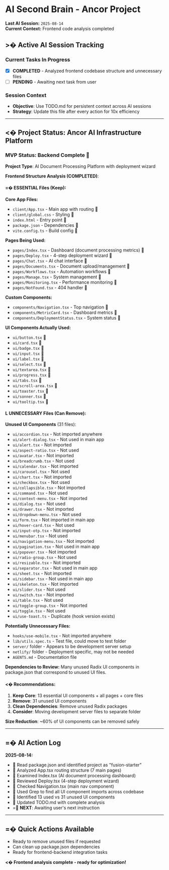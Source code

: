 # AI Second Brain - Ancor Project

**Last AI Session:** `2025-08-14`  
**Current Context:** Frontend code analysis completed

## >� Active AI Session Tracking

### Current Tasks In Progress
- [x] **COMPLETED** - Analyzed frontend codebase structure and unnecessary files
- [ ] **PENDING** - Awaiting next task from user

### Session Context
- **Objective**: Use TODO.md for persistent context across AI sessions
- **Strategy**: Update this file after every action for 10x efficiency

---

## <� Project Status: Ancor AI Infrastructure Platform

### MVP Status: Backend Complete 
**Project Type**: AI Document Processing Platform with deployment wizard

**Frontend Structure Analysis (COMPLETED)**:

#### =� ESSENTIAL Files (Keep):
**Core App Files:**
- `client/App.tsx` - Main app with routing 
- `client/global.css` - Styling  
- `index.html` - Entry point 
- `package.json` - Dependencies 
- `vite.config.ts` - Build config 

**Pages Being Used:**
- `pages/Index.tsx` - Dashboard (document processing metrics) 
- `pages/Deploy.tsx` - 4-step deployment wizard 
- `pages/Chat.tsx` - AI chat interface 
- `pages/Documents.tsx` - Document upload/management 
- `pages/Workflows.tsx` - Automation workflows 
- `pages/Manage.tsx` - System management 
- `pages/Monitoring.tsx` - Performance monitoring 
- `pages/NotFound.tsx` - 404 handler 

**Custom Components:**
- `components/Navigation.tsx` - Top navigation 
- `components/MetricCard.tsx` - Dashboard metrics 
- `components/DeploymentStatus.tsx` - System status 

**UI Components Actually Used:**
- `ui/button.tsx` 
- `ui/card.tsx`  
- `ui/badge.tsx` 
- `ui/input.tsx` 
- `ui/label.tsx` 
- `ui/select.tsx` 
- `ui/textarea.tsx` 
- `ui/progress.tsx` 
- `ui/tabs.tsx` 
- `ui/scroll-area.tsx` 
- `ui/toaster.tsx` 
- `ui/sonner.tsx` 
- `ui/tooltip.tsx` 

#### L UNNECESSARY Files (Can Remove):

**Unused UI Components** (31 files):
- `ui/accordion.tsx` - Not imported anywhere
- `ui/alert-dialog.tsx` - Not used in main app
- `ui/alert.tsx` - Not imported
- `ui/aspect-ratio.tsx` - Not used
- `ui/avatar.tsx` - Not imported
- `ui/breadcrumb.tsx` - Not used
- `ui/calendar.tsx` - Not imported
- `ui/carousel.tsx` - Not used
- `ui/chart.tsx` - Not imported
- `ui/checkbox.tsx` - Not used
- `ui/collapsible.tsx` - Not imported
- `ui/command.tsx` - Not used
- `ui/context-menu.tsx` - Not imported
- `ui/dialog.tsx` - Not used
- `ui/drawer.tsx` - Not imported
- `ui/dropdown-menu.tsx` - Not used
- `ui/form.tsx` - Not imported in main app
- `ui/hover-card.tsx` - Not used
- `ui/input-otp.tsx` - Not imported
- `ui/menubar.tsx` - Not used
- `ui/navigation-menu.tsx` - Not imported
- `ui/pagination.tsx` - Not used in main app
- `ui/popover.tsx` - Not imported
- `ui/radio-group.tsx` - Not used
- `ui/resizable.tsx` - Not imported
- `ui/separator.tsx` - Not used in main app
- `ui/sheet.tsx` - Not imported
- `ui/sidebar.tsx` - Not used in main app
- `ui/skeleton.tsx` - Not imported
- `ui/slider.tsx` - Not used
- `ui/switch.tsx` - Not imported
- `ui/table.tsx` - Not used
- `ui/toggle-group.tsx` - Not imported
- `ui/toggle.tsx` - Not used
- `ui/use-toast.ts` - Duplicate (hook version exists)

**Potentially Unnecessary Files:**
- `hooks/use-mobile.tsx` - Not imported anywhere
- `lib/utils.spec.ts` - Test file, could move to test folder
- `server/` folder - Appears to be development server setup
- `netlify/` folder - Deployment specific, may not be needed
- `AGENTS.md` - Documentation file

**Dependencies to Review:**
Many unused Radix UI components in package.json that correspond to unused UI files.

#### <� Recommendations:
1. **Keep Core**: 13 essential UI components + all pages + core files
2. **Remove**: 31 unused UI components 
3. **Clean Dependencies**: Remove unused Radix packages
4. **Consider**: Moving development server files to separate folder

**Size Reduction**: ~60% of UI components can be removed safely

---

## =� AI Action Log

**2025-08-14:**
-  Read package.json and identified project as "fusion-starter" 
-  Analyzed App.tsx routing structure (7 main pages)
-  Examined Index.tsx (AI document processing dashboard)
-  Reviewed Deploy.tsx (4-step deployment wizard)
-  Checked Navigation.tsx (main nav component)
-  Used Grep to find all UI component imports across codebase
-  Identified 13 used vs 31 unused UI components
-  Updated TODO.md with complete analysis
- = **NEXT**: Awaiting user's next instruction

---

## =� Quick Actions Available
- Ready to remove unused files if requested
- Can clean up package.json dependencies  
- Ready for frontend-backend integration tasks

**<� Frontend analysis complete - ready for optimization!**